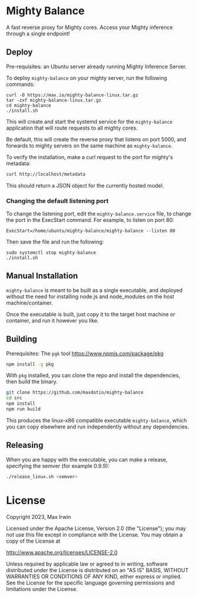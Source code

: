 # Mighty Balance

A fast reverse proxy for Mighty cores.  Access your Mighty inference through a single endpoint!

## Deploy

Pre-requisites: an Ubuntu server already running Mighty Inference Server.

To deploy `mighty-balance` on your mighty server, run the following commands:

```
curl -O https://max.io/mighty-balance-linux.tar.gz
tar -zxf mighty-balance-linux.tar.gz
cd mighty-balance
./install.sh
```

This will create and start the systemd service for the `mighty-balance` application that will route requests to all mighty cores.

Be default, this will create the reverse proxy that listens on port 5000, and forwards to mighty servers on the same machine as `mighty-balance`.

To verify the installation, make a curl request to the port for mighty's metadata:

```bash
curl http://localhost/metadata
```

This should return a JSON object for the currently hosted model.

### Changing the default listening port

To change the listening port, edit the `mighty-balance.service` file, to change the port in the ExecStart command.  For example, to listen on port 80:

```
ExecStart=/home/ubuntu/mighty-balance/mighty-balance --listen 80
```

Then save the file and run the following:

```
sudo systemctl stop mighty-balance
./install.sh
```

## Manual Installation

`mighty-balance` is meant to be built as a single executable, and deployed without the need for installing node.js and node_modules on the host machine/container.

Once the executable is built, just copy it to the target host machine or container, and run it however you like.

## Building

Prerequisites: The `pgk` tool https://www.npmjs.com/package/pkg

```bash
npm install -g pkg
```

With `pkg` installed, you can clone the repo and install the dependencies, then build the binary.

```bash
git clone https://github.com/maxdotio/mighty-balance
cd src
npm install
npm run build
```

This produces the linux-x86 compatible executable `mighty-balance`, which you can copy elsewhere and run independently without any dependencies.

## Releasing

When you are happy with the executable, you can make a release, specifying the semver (for example 0.9.9):

```bash
./release_linux.sh <semver>
```

# License

Copyright 2023, Max Irwin

Licensed under the Apache License, Version 2.0 (the "License");
you may not use this file except in compliance with the License.
You may obtain a copy of the License at

   http://www.apache.org/licenses/LICENSE-2.0

Unless required by applicable law or agreed to in writing, software
distributed under the License is distributed on an "AS IS" BASIS,
WITHOUT WARRANTIES OR CONDITIONS OF ANY KIND, either express or implied.
See the License for the specific language governing permissions and
limitations under the License.